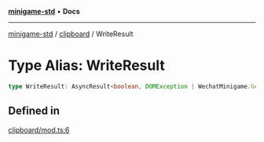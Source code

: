 [**minigame-std**](../../../README.md) • **Docs**

***

[minigame-std](../../../README.md) / [clipboard](../README.md) / WriteResult

# Type Alias: WriteResult

```ts
type WriteResult: AsyncResult<boolean, DOMException | WechatMinigame.GeneralCallbackResult>;
```

## Defined in

[clipboard/mod.ts:6](https://github.com/JiangJie/minigame-std/blob/1fb9a762786cb461df809682ecf1703bbcf00b3a/src/std/clipboard/mod.ts#L6)

